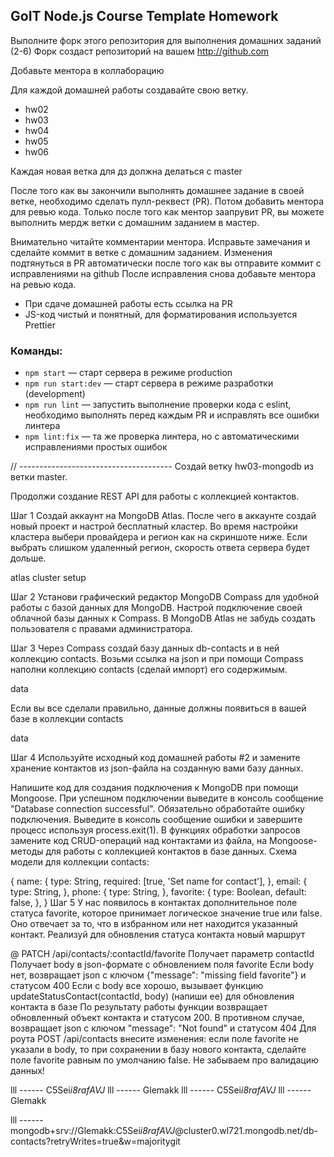 ## GoIT Node.js Course Template Homework

Выполните форк этого репозитория для выполнения домашних заданий (2-6)
Форк создаст репозиторий на вашем http://github.com

Добавьте ментора в коллаборацию

Для каждой домашней работы создавайте свою ветку.

- hw02
- hw03
- hw04
- hw05
- hw06

Каждая новая ветка для дз должна делаться с master

После того как вы закончили выполнять домашнее задание в своей ветке, необходимо сделать пулл-реквест (PR). Потом добавить ментора для ревью кода. Только после того как ментор заапрувит PR, вы можете выполнить мердж ветки с домашним заданием в мастер.

Внимательно читайте комментарии ментора. Исправьте замечания и сделайте коммит в ветке с домашним заданием. Изменения подтянуться в PR автоматически после того как вы отправите коммит с исправлениями на github
После исправления снова добавьте ментора на ревью кода.

- При сдаче домашней работы есть ссылка на PR
- JS-код чистый и понятный, для форматирования используется Prettier

### Команды:

- `npm start` &mdash; старт сервера в режиме production
- `npm run start:dev` &mdash; старт сервера в режиме разработки (development)
- `npm run lint` &mdash; запустить выполнение проверки кода с eslint, необходимо выполнять перед каждым PR и исправлять все ошибки линтера
- `npm lint:fix` &mdash; та же проверка линтера, но с автоматическими исправлениями простых ошибок

// --------------------------------------
Создай ветку hw03-mongodb из ветки master.

Продолжи создание REST API для работы с коллекцией контактов.

Шаг 1
Создай аккаунт на MongoDB Atlas. После чего в аккаунте создай новый проект и настрой бесплатный кластер. Во время настройки кластера выбери провайдера и регион как на скриншоте ниже. Если выбрать слишком удаленный регион, скорость ответа сервера будет дольше.

atlas cluster setup

Шаг 2
Установи графический редактор MongoDB Compass для удобной работы с базой данных для MongoDB. Настрой подключение своей облачной базы данных к Compass. В MongoDB Atlas не забудь создать пользователя с правами администратора.

Шаг 3
Через Compass создай базу данных db-contacts и в ней коллекцию contacts. Возьми ссылка на json и при помощи Compass наполни коллекцию contacts (сделай импорт) его содержимым.

data

Если вы все сделали правильно, данные должны появиться в вашей базе в коллекции contacts

data

Шаг 4
Используйте исходный код домашней работы #2 и замените хранение контактов из json-файла на созданную вами базу данных.

Напишите код для создания подключения к MongoDB при помощи Mongoose.
При успешном подключении выведите в консоль сообщение "Database connection successful".
Обязательно обработайте ошибку подключения. Выведите в консоль сообщение ошибки и завершите процесс используя process.exit(1).
В функциях обработки запросов замените код CRUD-операций над контактами из файла, на Mongoose-методы для работы с коллекцией контактов в базе данных.
Схема модели для коллекции contacts:

{
name: {
type: String,
required: [true, 'Set name for contact'],
},
email: {
type: String,
},
phone: {
type: String,
},
favorite: {
type: Boolean,
default: false,
},
}
Шаг 5
У нас появилось в контактах дополнительное поле статуса favorite, которое принимает логическое значение true или false. Оно отвечает за то, что в избранном или нет находится указанный контакт. Реализуй для обновления статуса контакта новый маршрут

@ PATCH /api/contacts/:contactId/favorite
Получает параметр contactId
Получает body в json-формате c обновлением поля favorite
Если body нет, возвращает json с ключом {"message": "missing field favorite"} и статусом 400
Если с body все хорошо, вызывает функцию updateStatusContact(contactId, body) (напиши ее) для обновления контакта в базе
По результату работы функции возвращает обновленный объект контакта и статусом 200. В противном случае, возвращает json с ключом "message": "Not found" и статусом 404
Для роута POST /api/contacts внесите изменения: если поле favorite не указали в body, то при сохранении в базу нового контакта, сделайте поле favorite равным по умолчанию false. Не забываем про валидацию данных!

lll ------ C5Sei*i8rafAVJ*
lll ------ Glemakk
lll ------ C5Sei*i8rafAVJ*
lll ------ Glemakk

lll ------ mongodb+srv://Glemakk:C5Sei*i8rafAVJ*@cluster0.wl721.mongodb.net/db-contacts?retryWrites=true&w=majoritygit
